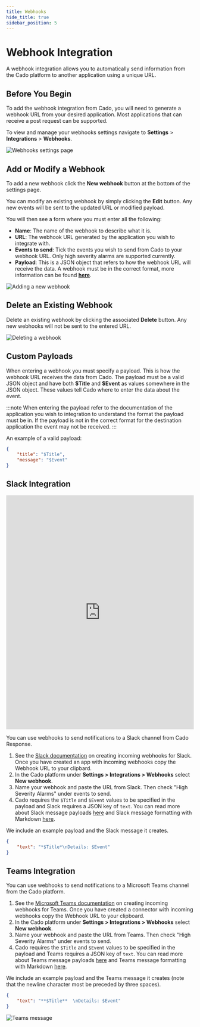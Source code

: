 ```yaml
---
title: Webhooks
hide_title: true
sidebar_position: 5
---
```

# Webhook Integration
A webhook integration allows you to automatically send information from the Cado platform to another application using a unique URL.

## Before You Begin
To add the webhook integration from Cado, you will need to generate a webhook URL from your desired application. Most applications that can receive a post request can be supported.

To view and manage your webhooks settings navigate to **Settings** > **Integrations** > **Webhooks**.

![Webhooks settings page](/img/webhooks-settings.png)

## Add or Modify a Webhook
To add a new webhook click the **New webhook** button at the bottom of the settings page.

You can modify an existing webhook by simply clicking the **Edit** button. Any new events will be sent to the updated URL or modified payload.

You will then see a form where you must enter all the following:
- **Name**: The name of the webhook to describe what it is.
- **URL**: The webhook URL generated by the application you wish to integrate with.
- **Events to send**: Tick the events you wish to send from Cado to your webhook URL. Only high severity alarms are supported currently.
- **Payload**: This is a JSON object that refers to how the webhook URL will receive the data. A webhook must be in the correct format, more information can be found **[here](#custom-payloads)**.

![Adding a new webhook](/img/webhooks-new.png)

## Delete an Existing Webhook
Delete an existing webhook by clicking the associated **Delete** button. Any new webhooks will not be sent to the entered URL.

![Deleting a webhook](/img/webhooks-delete.png)

## Custom Payloads
When entering a webhook you must specify a payload. This is how the webhook URL receives the data from Cado. The payload must be a valid JSON object and have both **\$Title** and **\$Event** as values somewhere in the JSON object. These values tell Cado where to enter the data about the event.

:::note
When entering the payload refer to the documentation of the application you wish to integration to understand the format the payload must be in. If the payload is not in the correct format for the destination application the event may not be received.
:::

An example of a valid payload:
```json
{
    "title": "$Title",
    "message": "$Event"
}
```

## Slack Integration

<iframe width="100%" height="628" src="https://www.youtube.com/embed/izHu3gpSaS0" title="How to Integrate Slack with Cado Response" frameborder="0" allowfullscreen></iframe>

You can use webhooks to send notifications to a Slack channel from Cado Response.

1. See the [Slack documentation](https://api.slack.com/messaging/webhooks#create_a_webhook) on creating incoming webhooks for Slack. Once you have created an app with incoming webhooks copy the Webhook URL to your clipbard.
2. In the Cado platform under **Settings > Integrations > Webhooks** select **New webhook**.
3. Name your webhook and paste the URL from Slack. Then check "High Severity Alarms" under events to send. 
4. Cado requires the `$Title` and `$Event` values to be specified in the payload and Slack requires a JSON key of `text`. You can read more about Slack message payloads [here](https://api.slack.com/reference/messaging/payload) and Slack message formatting with Markdown [here](https://api.slack.com/messaging/composing). 

We include an example payload and the Slack message it creates.

```json
{
    "text": "*$Title*\nDetails: $Event"
}
```

## Teams Integration
You can use webhooks to send notifications to a Microsoft Teams channel from the Cado platform.

1. See the [Microsoft Teams documentation](https://docs.microsoft.com/en-us/microsoftteams/platform/webhooks-and-connectors/how-to/add-incoming-webhook) on creating incoming webhooks for Teams. Once you have created a connector with incoming webhooks copy the Webhook URL to your clipboard.
2. In the Cado platform under **Settings > Integrations > Webhooks** select **New webhook**.
3. Name your webhook and paste the URL from Teams. Then check "High Severity Alarms" under events to send. 
4. Cado requires the `$Title` and `$Event` values to be specified in the payload and Teams requires a JSON key of `text`. You can read more about Teams message payloads [here](https://docs.microsoft.com/en-us/microsoftteams/platform/webhooks-and-connectors/how-to/connectors-using?tabs=cURL) and Teams message formatting with Markdown [here](https://docs.microsoft.com/en-us/microsoftteams/platform/task-modules-and-cards/cards/cards-format?tabs=adaptive-md%2Cconnector-html). 

We include an example payload and the Teams message it creates (note that the newline character most be preceded by three spaces).

```json
{
    "text": "**$Title**  \nDetails: $Event"
}
```

![Teams message](/img/teams-message.png)
